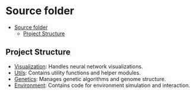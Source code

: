 # Source folder

- [Source folder](#source-folder)
  - [Project Structure](#project-structure)

## Project Structure

- [Visualization](visualization/README.md): Handles neural network visualizations.
- [Utils](utils/README.md): Contains utility functions and helper modules.
- [Genetics](genetics/README.md): Manages genetic algorithms and genome structure.
- [Environment](environment/README.md): Contains code for environment simulation and interaction.
